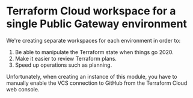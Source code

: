 # Terraform Cloud workspace for a single Public Gateway environment

We're creating separate workspaces for each environment in order to:

1. Be able to manipulate the Terraform state when things go 2020.
1. Make it easier to review Terraform plans.
1. Speed up operations such as planning.

Unfortunately, when creating an instance of this module, you have to manually enable the VCS connection to GitHub from the Terraform Cloud web console.
